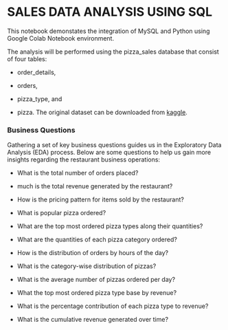 # **SALES DATA ANALYSIS USING SQL**
This notebook demonstates the integration of MySQL and Python using Google Colab Notebook environment.

The analysis will be performed using the pizza_sales database that consist of four tables:

* order_details,

* orders,

* pizza_type, and
* pizza.
The original dataset can be downloaded from [kaggle]().

### **Business Questions**
Gathering a set of key business questions guides us in the Exploratory Data Analysis (EDA) process. Below are some questions to help us gain more insights regarding the restaurant business operations:

* What is the total number of orders placed?

*  much is the total revenue generated by the restaurant?

* How is the pricing pattern for items sold by the restaurant?

* What is popular pizza ordered?

* What are the top most ordered pizza types along their quantities?

* What are the quantities of each pizza category ordered?

* How is the distribution of orders by hours of the day?

* What is the category-wise distribution of pizzas?

* What is the average number of pizzas ordered per day?

* What the top most ordered pizza type base by revenue?

* What is the percentage contribution of each pizza type to revenue?

* What is the cumulative revenue generated over time?

